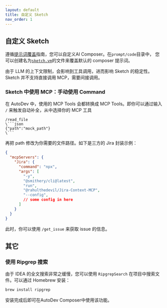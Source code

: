 ```yaml
---
layout: default
title: 自定义 Sketch
nav_order: 1
---
```


## 自定义 Sketch

遵循[提示词覆盖](/customize/prompt-override)指南，您可以自定义AI Composer。在`prompt/code`目录中，
您可以创建名为[`sketch.vm`](https://github.com/unit-mesh/auto-dev/blob/master/core/src/main/resources/genius/zh/code/sketch.vm)的文件来覆盖默认的 composer 提示词。

由于 LLM 的上下文限制，会影响到工具调用，进而影响 Sketch 的稳定性。Sketch 并不支持直接调用 MCP，需要间接调用。

### Sketch 中使用 MCP：手动使用 Command

在 AutoDev 中，使用的 MCP Tools 会都转换成 MCP Tools。即你可以通过输入 `/` 来触发自动补全，从中选择你的 MCP 工具 

```devin
/read_file
\```json
{"path":"mock_path"}
\```
```

再把 path 修改为你需要的文件路径。如下是三方的 Jira 封装示例：

```json
{
  "mcpServers": {
    "Jira": {
      "command": "npx",
      "args": [
        "-y",
        "@smithery/cli@latest",
        "run",
        "@rahulthedevil/Jira-Context-MCP",
        "--config",
        // some config in here
      ]
    }
  }
}
```

此时，你可以使用 `/get_issue` 来获取 issue 的信息。

## 其它

### 使用 Ripgrep 搜索

由于 IDEA 的全文搜索非常之缓慢，您可以使用 `RipgrepSearch` 在项目中搜索文件。可以通过 Homebrew 安装：

```bash
brew install ripgrep
```

安装完成后即可在AutoDev Composer中使用该功能。
